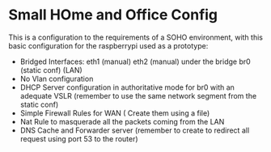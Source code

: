 Small HOme and Office Config 
============================

This is a configuration to the requirements of a SOHO environment, with this basic configuration for the raspberrypi used as a prototype:

* Bridged Interfaces: eth1 (manual) eth2 (manual) under the bridge br0 (static conf) (LAN)
 * No Vlan configuration
* DHCP Server configuration in authoritative mode for br0 with an adequate VSLR (remember to use the same network segment from the static conf)
* Simple Firewall Rules for WAN ( Create them using a file)
* Nat Rule to masquerade all the packets coming from the LAN
* DNS Cache and Forwarder server (remember to create to redirect all request using port 53 to the router)



